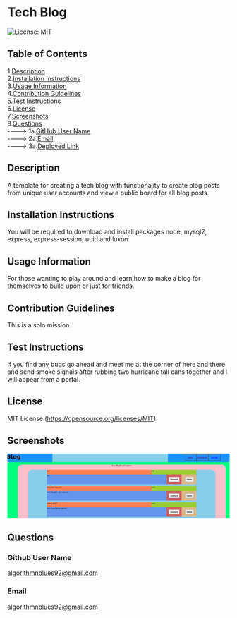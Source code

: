 
# Tech Blog
![License: MIT](https://img.shields.io/badge/License-MIT-yellow.svg)

## Table of Contents

1.[Description](#Description)<br>
2.[Installation Instructions](#Installation-Instructions)<br>
3.[Usage Information](#Usage-Information)<br>
4.[Contribution Guidelines](#Contribution-Guidelines)<br>
5.[Test Instructions](#Test-Instructions)<br>
6.[License](#License)<br>
7.[Screenshots](#Screenshots)<br>
8.[Questions](#Questions)<br>
    ----> 1a.[GitHub User Name](#Github-User-Name)<br>
    ----> 2a.[Email](#Email)<br>
    ----> 3a.[Deployed Link](#Deployed-Link)<br>


## Description 

A template for creating a tech blog with functionality to create blog posts from unique user accounts and view a public board for all blog posts.


## Installation Instructions

You will be required to download and install packages node, mysql2, express, express-session, uuid and luxon.


## Usage Information

For those wanting to play around and learn how to make a blog for themselves to build upon or just for friends.


## Contribution Guidelines

This is a solo mission.


## Test Instructions

If you find any bugs go ahead and meet me at the corner of here and there and send smoke signals after rubbing two hurricane tall cans together and I will appear from a portal.


## License

MIT License
(https://opensource.org/licenses/MIT)


## Screenshots

![Screenshot 1](public/images/blog_homepage.png)


## Questions

### Github User Name

algorithmnblues92@gmail.com

### Email

algorithmnblues92@gmail.com


 
